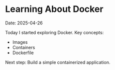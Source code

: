 # Learning About Docker

Date: 2025-04-26

Today I started exploring Docker. Key concepts:
- Images
- Containers
- Dockerfile

Next step: Build a simple containerized application.
